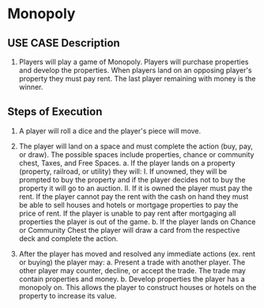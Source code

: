 # Monopoly #

## USE CASE Description ##

1. Players will play a game of Monopoly. Players will purchase properties and develop the properties. When players land on an opposing player's property they must pay rent. The last player remaining with money is the winner.

## Steps of Execution ##

1. A player will roll a dice and the player's piece will move.

2. The player will land on a space and must complete the action (buy, pay, or draw). The possible spaces include properties, chance or community chest, Taxes, and Free Spaces.
 a. If the player lands on a property (property, railroad, or utility) they will:
  I. If unowned, they will be prompted to buy the property and if the player decides not to buy the property it will go to an auction.
  II. If it is owned the player must pay the rent. If the player cannot pay the rent with the cash on hand they must be able to sell houses and hotels or mortgage properties to pay the price of rent. If the player is unable to pay rent after mortgaging all properties the player is out of the game.
 b. If the player lands on Chance or Community Chest the player will draw a card from the respective deck and complete the action.
 

5. After the player has moved and resolved any immediate actions (ex. rent or buying) the player may:
 a. Present a trade with another player. The other player may counter, decline, or accept the trade. The trade may contain properties and money.
 b. Develop properties the player has a monopoly on. This allows the player to construct houses or hotels on the property to increase its value.
